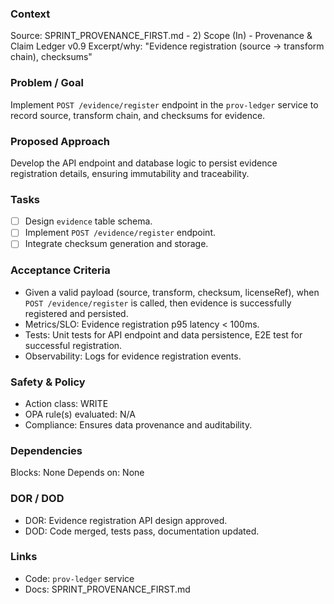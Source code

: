 ### Context
Source: SPRINT_PROVENANCE_FIRST.md - 2) Scope (In) - Provenance & Claim Ledger v0.9
Excerpt/why: "Evidence registration (source → transform chain), checksums"

### Problem / Goal
Implement `POST /evidence/register` endpoint in the `prov-ledger` service to record source, transform chain, and checksums for evidence.

### Proposed Approach
Develop the API endpoint and database logic to persist evidence registration details, ensuring immutability and traceability.

### Tasks
- [ ] Design `evidence` table schema.
- [ ] Implement `POST /evidence/register` endpoint.
- [ ] Integrate checksum generation and storage.

### Acceptance Criteria
- Given a valid payload (source, transform, checksum, licenseRef), when `POST /evidence/register` is called, then evidence is successfully registered and persisted.
- Metrics/SLO: Evidence registration p95 latency < 100ms.
- Tests: Unit tests for API endpoint and data persistence, E2E test for successful registration.
- Observability: Logs for evidence registration events.

### Safety & Policy
- Action class: WRITE
- OPA rule(s) evaluated: N/A
- Compliance: Ensures data provenance and auditability.

### Dependencies
Blocks: None
Depends on: None

### DOR / DOD
- DOR: Evidence registration API design approved.
- DOD: Code merged, tests pass, documentation updated.

### Links
- Code: `prov-ledger` service
- Docs: SPRINT_PROVENANCE_FIRST.md
